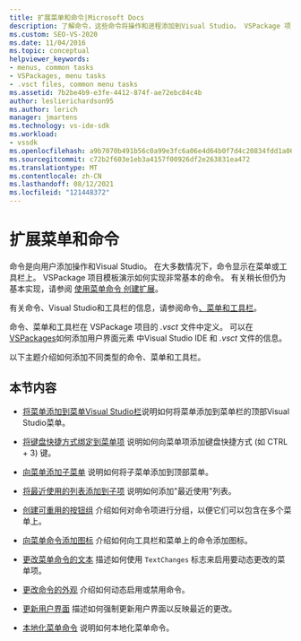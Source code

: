 ```yaml
---
title: 扩展菜单和命令|Microsoft Docs
description: 了解命令，这些命令将操作和进程添加到Visual Studio。 VSPackage 项目模板演示如何实现非常基本的命令。
ms.custom: SEO-VS-2020
ms.date: 11/04/2016
ms.topic: conceptual
helpviewer_keywords:
- menus, common tasks
- VSPackages, menu tasks
- .vsct files, common menu tasks
ms.assetid: 7b2be4b9-e3fe-4412-874f-ae72ebc84c4b
author: leslierichardson95
ms.author: lerich
manager: jmartens
ms.technology: vs-ide-sdk
ms.workload:
- vssdk
ms.openlocfilehash: a9b7070b491b56c0a99e3fc6a06e4d64b0f7d4c20834fdd1a069c9b54a267deb
ms.sourcegitcommit: c72b2f603e1eb3a4157f00926df2e263831ea472
ms.translationtype: MT
ms.contentlocale: zh-CN
ms.lasthandoff: 08/12/2021
ms.locfileid: "121448372"
---
```

# <a name="extend-menus-and-commands"></a>扩展菜单和命令
命令是向用户添加操作和Visual Studio。 在大多数情况下，命令显示在菜单或工具栏上。 VSPackage 项目模板演示如何实现非常基本的命令。 有关稍长但仍为基本实现，请参阅 [使用菜单命令 创建扩展](../extensibility/creating-an-extension-with-a-menu-command.md)。

 有关命令、Visual Studio和工具栏的信息，请参阅命令[、菜单和工具栏](../extensibility/internals/commands-menus-and-toolbars.md)。

 命令、菜单和工具栏在 VSPackage 项目的 *.vsct* 文件中定义。 可以在 [VSPackages](../extensibility/internals/how-vspackages-add-user-interface-elements.md)如何添加用户界面元素 中Visual Studio IDE 和 *.vsct* 文件的信息。

 以下主题介绍如何添加不同类型的命令、菜单和工具栏。

## <a name="in-this-section"></a>本节内容
- [将菜单添加到菜单Visual Studio栏](../extensibility/adding-a-menu-to-the-visual-studio-menu-bar.md)说明如何将菜单添加到菜单栏的顶部Visual Studio菜单。

- [将键盘快捷方式绑定到菜单项](../extensibility/binding-keyboard-shortcuts-to-menu-items.md) 说明如何向菜单项添加键盘快捷方式 (如 CTRL + 3) 键。

- [向菜单添加子菜单](../extensibility/adding-a-submenu-to-a-menu.md) 说明如何将子菜单添加到顶部菜单。

- [将最近使用的列表添加到子项](../extensibility/adding-a-most-recently-used-list-to-a-submenu.md) 说明如何添加"最近使用"列表。

- [创建可重用的按钮组](../extensibility/creating-reusable-groups-of-buttons.md) 介绍如何对命令项进行分组，以便它们可以包含在多个菜单上。

- [向菜单命令添加图标](../extensibility/adding-icons-to-menu-commands.md) 介绍如何向工具栏和菜单上的命令添加图标。

- [更改菜单命令的文本](../extensibility/changing-the-text-of-a-menu-command.md) 描述如何使用 `TextChanges` 标志来启用要动态更改的菜单项。

- [更改命令的外观](../extensibility/changing-the-appearance-of-a-command.md) 介绍如何动态启用或禁用命令。

- [更新用户界面](../extensibility/updating-the-user-interface.md) 描述如何强制更新用户界面以反映最近的更改。

- [本地化菜单命令](../extensibility/localizing-menu-commands.md) 说明如何本地化菜单命令。
